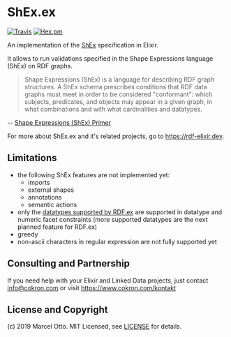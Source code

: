 # ShEx.ex

[![Travis](https://img.shields.io/travis/marcelotto/shex-ex.svg?style=flat-square)](https://travis-ci.org/marcelotto/shex-ex)
[![Hex.pm](https://img.shields.io/hexpm/v/shex.svg?style=flat-square)](https://hex.pm/packages/shex)


An implementation of the [ShEx] specification in Elixir.

It allows to run validations specified in the Shape Expressions language (ShEx) on RDF graphs.

> Shape Expressions (ShEx) is a language for describing RDF graph structures. A ShEx schema prescribes conditions that RDF data graphs must meet in order to be considered "conformant": which subjects, predicates, and objects may appear in a given graph, in what combinations and with what cardinalities and datatypes. 

-- [Shape Expressions (ShEx) Primer](http://shex.io/shex-primer/#tripleConstraints)

For more about ShEx.ex and it's related projects, go to <https://rdf-elixir.dev>.



## Limitations

- the following ShEx features are not implemented yet:
    - imports
    - external shapes
    - annotations
    - semantic actions
- only the [datatypes supported by RDF.ex](https://rdf-elixir.dev/rdf-ex/literals.html#typed-literals) are supported in datatype and numeric facet constraints (more supported datatypes are the next planned feature for RDF.ex)
- greedy
- non-ascii characters in regular expression are not fully supported yet



## Consulting and Partnership

If you need help with your Elixir and Linked Data projects, just contact <info@cokron.com> or visit <https://www.cokron.com/kontakt>



## License and Copyright

(c) 2019 Marcel Otto. MIT Licensed, see [LICENSE](LICENSE.md) for details.



[ShEx]: http://shex.io/
